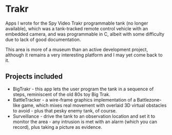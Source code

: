 Trakr
=====

Apps I wrote for the Spy Video Trakr programmable tank (no longer available), which was a tank-tracked remote control vehicle with an embedded camera, and was programmable in C, albeit with some difficulty due to lack of good documentation.  

This area is more of a museum than an active development project, although it remains a very interesting platform and I may yet come back to it.

Projects included
-----------------

* BigTrakr - this app lets the user program the tank in a sequence of steps, reminiscent of the old 80s toy Big Trak.
* BattleTracker - a wire-frame graphics implementation of a Battlezone-like game, which mixes real movement with overlaid 3D virtual obstacles to avoid - plus that pesky enemy tank, of course.
* Surveillance - drive the tank to an observation location and set it to monitor the area - any intrusion is met with an alarm (which you can record), plus taking a picture as evidence.
